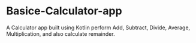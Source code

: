 # Basice-Calculator-app
 A Calculator app built using Kotlin perform Add, Subtract, Divide, Average, Multiplication, and also calculate remainder.
